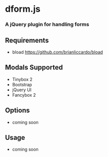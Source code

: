 # dform.js

### A jQuery plugin for handling forms

## Requirements
 - bload https://github.com/brianliccardo/bload

## Modals Supported
 - Tinybox 2
 - Bootstrap
 - jQuery UI
 - Fancybox 2

## Options
- coming soon

## Usage
- coming soon